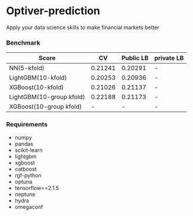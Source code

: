 # Optiver-prediction
Apply your data science skills to make financial markets better


### Benchmark
|Score|CV|Public LB|private LB|
|-----|--|------|-------|
|NN(5-kfold)|0.21241|0.20291|-|
|LightGBM(10-kfold)|0.20253|0.20936|-|
|XGBoost(10-kfold)|0.21026|0.21137|-|
|LightGBM(10-group kfold)|0.22188|0.21173|-|
|XGBoost(10-group kfold)|-|-|-|

### Requirements
+ numpy
+ pandas
+ scikit-learn
+ lightgbm
+ xgboost
+ catboost
+ rgf-python
+ optuna
+ tensorflow==2.1.5
+ neptune
+ hydra
+ omegaconf
